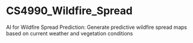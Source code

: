 # CS4990_Wildfire_Spread
AI for Wildfire Spread Prediction: Generate predictive wildfire spread maps based on current weather and vegetation conditions
